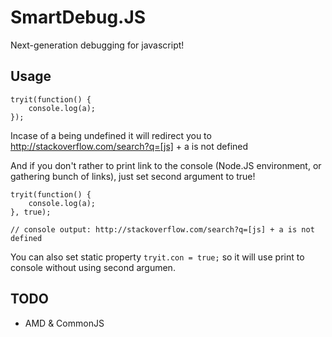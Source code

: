 # SmartDebug.JS
Next-generation debugging for javascript!

## Usage

    tryit(function() {  
        console.log(a);  
    });
    
Incase of a being undefined it will redirect you to http://stackoverflow.com/search?q=[js] + a is not defined

And if you don't rather to print link to the console (Node.JS environment, or gathering bunch of links), just set second argument to true!

    tryit(function() {  
        console.log(a);  
    }, true);
    
    // console output: http://stackoverflow.com/search?q=[js] + a is not defined
    
You can also set static property `tryit.con = true;` so it will use print to console without using second argumen.

## TODO

* AMD & CommonJS
